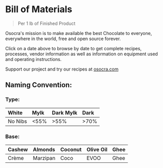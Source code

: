 # Bill of Materials
> Per 1 lb of Finished Product
 
Osocra's mission is to make available the best Chocolate to everyone, everywhere in the world, free and open source forever.

Click on a date above to browse by date to get complete recipes, processes, vendor information as well as information on equipment used and operating instructions. 

Support our project and try our recipes at [osocra.com](https://osocra.com)

## Naming Convention:

### Type:

| White    | Mylk    | Dark Mylk | Dark   |
| :---     | :---    | :---      | :---   |
| No Nibs  | <55%    |>55%       |>70%    |

### Base:

| Cashew    | Almonds    | Coconut   | Olive Oil  | Ghee    |
| :---      | :---       | :---      | :---       | :---    |
| Crème     | Marzipan   | Coco      | EVOO       | Ghee    |
